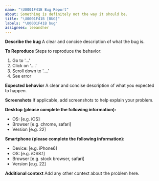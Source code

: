 ```yaml
---
name: "\U0001F41B Bug Report"
about: Something is definitely not the way it should be.
title: "\U0001F41B [BUG]"
labels: "\U0001F41B bug"
assignees: leeandher
---
```


 <!-- 
Hey there, welcome to the repo! I take it you've seen something that's completely wrong on my site, and that's super embarrassing for me, so please fill out this template so I can get working on that.
-->

**Describe the bug**
A clear and concise description of what the bug is.

**To Reproduce**
Steps to reproduce the behavior:

1. Go to '...'
2. Click on '....'
3. Scroll down to '....'
4. See error

**Expected behavior**
A clear and concise description of what you expected to happen.

**Screenshots**
If applicable, add screenshots to help explain your problem.

**Desktop (please complete the following information):**

- OS: [e.g. iOS]
- Browser [e.g. chrome, safari]
- Version [e.g. 22]

**Smartphone (please complete the following information):**

- Device: [e.g. iPhone6]
- OS: [e.g. iOS8.1]
- Browser [e.g. stock browser, safari]
- Version [e.g. 22]

**Additional context**
Add any other context about the problem here.
